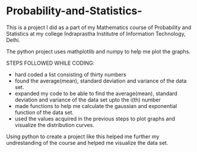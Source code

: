 # Probability-and-Statistics-
This is a project I did as a part of my Mathematics course of Probability and Statistics at my college Indraprastha Institutre of Information Technology, Delhi.

The python project uses mathplotlib and numpy to help me plot the graphs.

STEPS FOLLOWED WHILE CODING:
- hard coded a list consisting of thirty numbers
- found the average(mean), standard deviation and variance of the data set. 
- expanded my code to be able to find the average(mean), standard deviation and variance of the data set upto the i(th) number
- made functions to help me calculate the gaussian and exponential function of the data set.
- used the values acquired in the previous steps to plot graphs and visualize the distribution curves.

Using python to create a project like this helped me further my undrestanding of the course and helped me visualize the data set.
